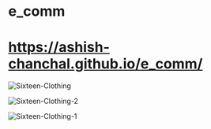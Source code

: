 # e_comm

# https://ashish-chanchal.github.io/e_comm/
![Sixteen-Clothing](https://user-images.githubusercontent.com/86229520/195616697-83728385-b1fc-45a7-82f0-5301e07c7694.png)

![Sixteen-Clothing-2](https://user-images.githubusercontent.com/86229520/195616728-9394c06d-7ba7-4369-ab03-b7c4de980621.png)

![Sixteen-Clothing-1](https://user-images.githubusercontent.com/86229520/195616785-2b8a60b7-a5ce-40b9-a3b8-aaff1421e419.png)

